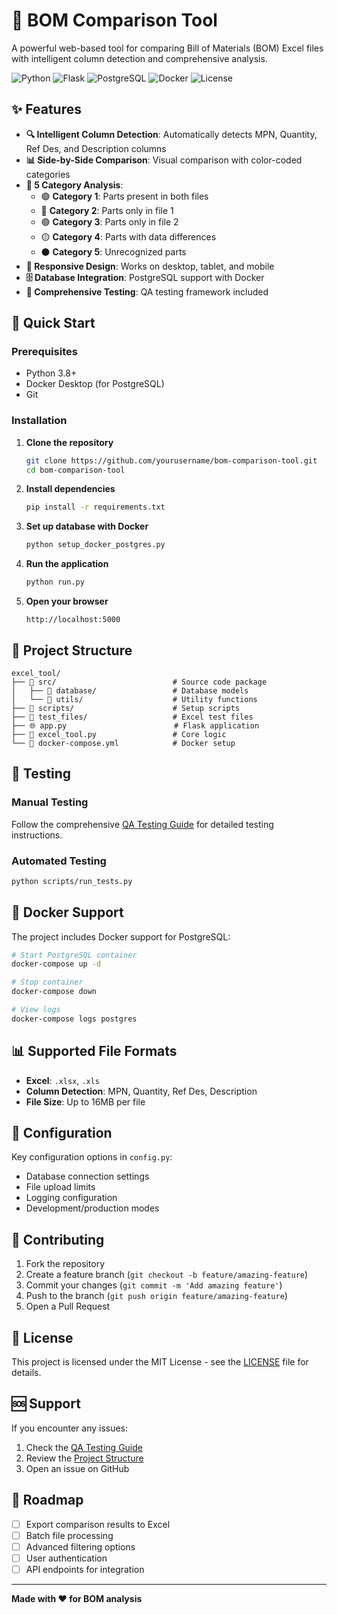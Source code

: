 # 🚀 BOM Comparison Tool

A powerful web-based tool for comparing Bill of Materials (BOM) Excel files with intelligent column detection and comprehensive analysis.

![Python](https://img.shields.io/badge/Python-3.8+-blue.svg)
![Flask](https://img.shields.io/badge/Flask-2.0+-green.svg)
![PostgreSQL](https://img.shields.io/badge/PostgreSQL-15+-orange.svg)
![Docker](https://img.shields.io/badge/Docker-Ready-blue.svg)
![License](https://img.shields.io/badge/License-MIT-yellow.svg)

## ✨ Features

- **🔍 Intelligent Column Detection**: Automatically detects MPN, Quantity, Ref Des, and Description columns
- **📊 Side-by-Side Comparison**: Visual comparison with color-coded categories
- **🎯 5 Category Analysis**: 
  - 🟢 **Category 1**: Parts present in both files
  - 🔵 **Category 2**: Parts only in file 1
  - 🟢 **Category 3**: Parts only in file 2
  - 🟡 **Category 4**: Parts with data differences
  - ⚫ **Category 5**: Unrecognized parts
- **📱 Responsive Design**: Works on desktop, tablet, and mobile
- **🗄️ Database Integration**: PostgreSQL support with Docker
- **🧪 Comprehensive Testing**: QA testing framework included

## 🚀 Quick Start

### Prerequisites

- Python 3.8+
- Docker Desktop (for PostgreSQL)
- Git

### Installation

1. **Clone the repository**
   ```bash
   git clone https://github.com/yourusername/bom-comparison-tool.git
   cd bom-comparison-tool
   ```

2. **Install dependencies**
   ```bash
   pip install -r requirements.txt
   ```

3. **Set up database with Docker**
   ```bash
   python setup_docker_postgres.py
   ```

4. **Run the application**
   ```bash
   python run.py
   ```

5. **Open your browser**
   ```
   http://localhost:5000
   ```

## 📁 Project Structure

```
excel_tool/
├── 📁 src/                          # Source code package
│   ├── 📁 database/                 # Database models
│   └── 📁 utils/                    # Utility functions
├── 📁 scripts/                      # Setup scripts
├── 📁 test_files/                   # Excel test files
├── 🌐 app.py                        # Flask application
├── 🔧 excel_tool.py                 # Core logic
└── 🐳 docker-compose.yml            # Docker setup
```

## 🧪 Testing

### Manual Testing
Follow the comprehensive [QA Testing Guide](QA_TESTING_GUIDE.md) for detailed testing instructions.

### Automated Testing
```bash
python scripts/run_tests.py
```

## 🐳 Docker Support

The project includes Docker support for PostgreSQL:

```bash
# Start PostgreSQL container
docker-compose up -d

# Stop container
docker-compose down

# View logs
docker-compose logs postgres
```

## 📊 Supported File Formats

- **Excel**: `.xlsx`, `.xls`
- **Column Detection**: MPN, Quantity, Ref Des, Description
- **File Size**: Up to 16MB per file

## 🔧 Configuration

Key configuration options in `config.py`:

- Database connection settings
- File upload limits
- Logging configuration
- Development/production modes

## 🤝 Contributing

1. Fork the repository
2. Create a feature branch (`git checkout -b feature/amazing-feature`)
3. Commit your changes (`git commit -m 'Add amazing feature'`)
4. Push to the branch (`git push origin feature/amazing-feature`)
5. Open a Pull Request

## 📝 License

This project is licensed under the MIT License - see the [LICENSE](LICENSE) file for details.

## 🆘 Support

If you encounter any issues:

1. Check the [QA Testing Guide](QA_TESTING_GUIDE.md)
2. Review the [Project Structure](PROJECT_STRUCTURE.md)
3. Open an issue on GitHub

## 🎯 Roadmap

- [ ] Export comparison results to Excel
- [ ] Batch file processing
- [ ] Advanced filtering options
- [ ] User authentication
- [ ] API endpoints for integration

---

**Made with ❤️ for BOM analysis** 
